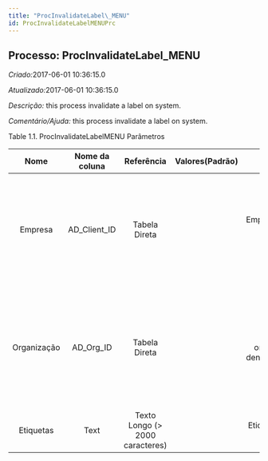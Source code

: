 ```yaml
---
title: "ProcInvalidateLabel\_MENU"
id: ProcInvalidateLabelMENUPrc
---
```

<div id="d177747e1" class="section chapter">

<div class="titlepage">

<div>

<div>

## Processo: ProcInvalidateLabel\_MENU

</div>

</div>

</div>

<span class="emphasis"> *Criado:*</span>2017-06-01 10:36:15.0

<span class="emphasis">*Atualizado:*</span>2017-06-01 10:36:15.0

<span class="emphasis"> *Descrição:* </span>this process invalidate a
label on system.

<span class="emphasis"> *Comentário/Ajuda:* </span>this process
invalidate a label on system.

<div id="d177747e21" class="table">

<div class="table-title">

Table 1.1. ProcInvalidateLabelMENU
Parâmetros

</div>

<div class="table-contents">

|    Nome     | Nome da coluna |            Referência            | Valores(Padrão) |                 Descrição                 |                                                                            Comentário/Ajuda                                                                            |
| :---------: | :------------: | :------------------------------: | :-------------: | :---------------------------------------: | :--------------------------------------------------------------------------------------------------------------------------------------------------------------------: |
|   Empresa   | AD\_Client\_ID |          Tabela Direta           |                 |  Empresa/Locatário para esta instalação.  | Uma Empresa é uma Companhia ou uma Entidade Legal (pessoa jurídica). Dados não podem ser compartilhados entre Empresas. Locatário é um sinônimo para Empresa (Client). |
| Organização |  AD\_Org\_ID   |          Tabela Direta           |                 | Entidade organizacional dentro da Empresa |      Uma "Organização" é uma unidade de sua "Empresa" ou "Entidade Legal" - os exemplos são loja, departamento. Você pode compartilhar dados entre organizações.       |
|  Etiquetas  |      Text      | Texto Longo (\> 2000 caracteres) |                 |         Etiquetas (Linha a Linha)         |                                                                                  null                                                                                  |

</div>

</div>

  

</div>

